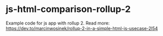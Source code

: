 # js-html-comparison-rollup-2
Example code for js app with rollup 2. Read more:
https://dev.to/marcinwosinek/rollup-2-in-a-simple-html-js-usecase-2l54
